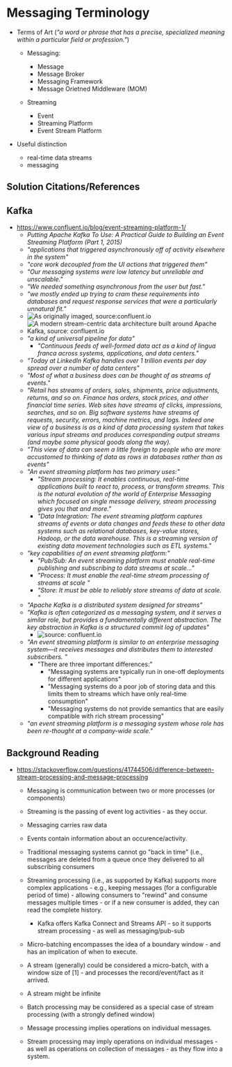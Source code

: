 
# Messaging Terminology

- Terms of Art (_"a word or phrase that has a precise, specialized meaning within a particular field or profession."_)
  + Messaging:
    * Message
    * Message Broker
    * Messaging Framework
    * Message Orietned Middleware (MOM)

  + Streaming
    * Event
    * Streaming Platform
    * Event Stream Platform


- Useful distinction
  + real-time data streams 
  + messaging



## Solution Citations/References

## Kafka 
- https://www.confluent.io/blog/event-streaming-platform-1/
  + *Putting Apache Kafka To Use: A Practical Guide to Building an Event Streaming Platform (Part 1, 2015)*
  + _"applications that triggered asynchronously off of activity elsewhere in the system"_
  + _"core work decoupled from the UI actions that triggered them"_
  + _"Our messaging systems were low latency but unreliable and unscalable."_
  + _"We needed something asynchronous from the user but fast."_
  + _"we mostly ended up trying to cram these requirements into databases and request response services that were a particularly unnatural fit."_
  + ![As originally imaged, source:confluent.io](https://cdn.confluent.io/wp-content/uploads/streaming-platform-2-768x802.png)
  + ![A modern stream-centric data architecture built around Apache Kafka, source: confluent.io](https://cdn.confluent.io/wp-content/uploads/data-flow-768x584.png)
  * _"a kind of universal pipeline for data"_
    * _"Continuous feeds of well-formed data act as a kind of lingua franca across systems, applications, and data
      centers."_
  + _"Today at LinkedIn Kafka handles over 1 trillion events per day spread over a number of data centers"_
  + _"Most of what a business does can be thought of as streams of events."_
  + _"Retail has streams of orders, sales, shipments, price adjustments, returns, and so on. Finance has orders, stock prices, and other financial time series. Web sites have streams of clicks, impressions, searches, and so on. Big software systems have streams of requests, security, errors, machine metrics, and logs. Indeed one view of a business is as a kind of data processing system that takes various input streams and produces corresponding output streams (and maybe some physical goods along the way)._
  + _*"This view of data can seem a little foreign to people who are more accustomed to thinking of data as rows in
    databases rather than as events"*_
  + _"An event streaming platform has two primary uses:"_
    * _"Stream processing: It enables continuous, real-time applications built to react to, process, or transform
      streams. This is the natural evolution of the world of Enterprise Messaging which focused on single message
      delivery, stream processing gives you that and more."_
    * _"Data Integration: The event streaming platform captures streams of events or data changes and feeds these to
      other data systems such as relational databases, key-value stores, Hadoop, or the data warehouse. This is a
      streaming version of existing data movement technologies such as ETL systems."_
  + _"key capabilities of an event streaming platform:"_
    * _"Pub/Sub: An event streaming platform must enable real-time publishing and subscribing to data streams at
      scale..."_
    * _"Process: It must enable the real-time stream processing of streams at scale "_
    * _"Store: It must be able to reliably store streams of data at scale. "_
  + _*"Apache Kafka is a distributed system designed for streams"*_
  + _*"Kafka is often categorized as a messaging system, and it serves a similar role, but provides a fundamentally different abstraction. The key abstraction in Kafka is a structured commit log of updates"*_
    * ![source: confluent.io](https://cdn.confluent.io/wp-content/uploads/2016/08/commit_log-copy.png)
  + _"An event streaming platform is similar to an enterprise messaging system—it receives messages and distributes them to interested subscribers. "_
    * "There are three important differences:"
      * "Messaging systems are typically run in one-off deployments for different applications"
      * "Messaging systems do a poor job of storing data and this limits them to streams which have only real-time consumption"
      * "Messaging systems do not provide semantics that are easily compatible with rich stream processing"
  + _"an event streaming platform is a messaging system whose role has been re-thought at a company-wide scale."_

## Background Reading

- https://stackoverflow.com/questions/41744506/difference-between-stream-processing-and-message-processing
  + Messaging is communication between two or more processes (or components) 
  + Streaming is the passing of event log activities - as they occur. 

  + Messaging carries raw data
  + Events contain information about an occurence/activity. 

  + Traditional messaging systems cannot go "back in time" (i.e., messages are deleted from a queue once they delivered
    to all subscribing consumers
  + Streaming processing (i.e., as supported by Kafka) supports more complex applications - e.g., keeping messages (for a configurable period of time) - allowing consumers to "rewind" and consume messages
    multiple times - or if a new consumer is added, they can read the complete history. 
    * Kafka offers Kafka Connect and Streams API - so it supports stream processing - as well as messaging/pub-sub

  + Micro-batching encompasses the idea of a boundary window - and has an implication of when to execute.
  + A stream (generally) could be considered a micro-batch, with a window size of [1] - and processes the
    record/event/fact as it arrived.

  + A stream might be infinite
  + Batch processing may be considered as a special case of stream processing (with a strongly defined window)

  + Message processing implies operations on individual messages.
  + Stream processing may imply operations on individual messages - as well as operations on collection of messages - as
    they flow into a system.


